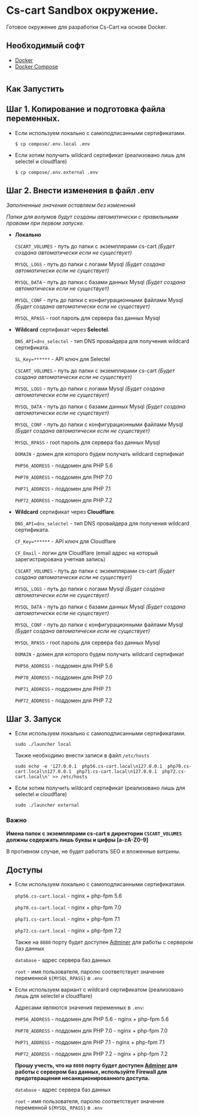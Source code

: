 # Cs-cart Sandbox окружение.
Готовое окружение для разработки Cs-Cart на основе Docker.

## Необходимый софт
* [Docker](https://docs.docker.com/install/#supported-platforms)
* [Docker Compose](https://docs.docker.com/compose/install/)
#
## **Как Запустить**
## Шаг 1. Копирование и подготовка файла переменных.

* Если используем локально c самоподписанными сертификатами.

    `$ cp compose/.env.local .env`
   
* Если хотим получить wildcard сертификат (реализовано лишь для selectel и cloudflare) 

    `$ cp compose/.env.external .env`

## Шаг 2. Внести изменения в файл .env 

*Заполненные значения оставляем без изменений*

*Папки для волумов будут созданы автоматически с правильными правами при первом запуске.*

* **Локально**

    `CSCART_VOLUMES` - путь до папки с экземплярами cs-cart *(Будет создана автоматически если не существует)*
 
    `MYSQL_LOGS` - путь до папки с логами Mysql *(Будет создана автоматически если не существует)*
 
    `MYSQL_DATA` - путь до папки с базами данных Mysql *(Будет создана автоматически если не существует)*
 
    `MYSQL_CONF` - путь до папки с конфигурационными файлами Mysql *(Будет создана автоматически если не существует)*
 
    `MYSQL_RPASS` - root пароль для сервера баз данных Mysql
 
* **Wildcard** сертификат через **Selectel**.
 
    `DNS_API=dns_selectel` - тип DNS провайдера для получения wildcard сертификата.
 
    `SL_Key=******` - API ключ для Selectel
 
    `CSCART_VOLUMES` - путь до папки с экземплярами cs-cart *(Будет создана автоматически если не существует)* 
 
    `MYSQL_LOGS` - путь до папки с логами Mysql *(Будет создана автоматически если не существует)*
 
    `MYSQL_DATA` - путь до папки с базами данных Mysql *(Будет создана автоматически если не существует)*
 
    `MYSQL_CONF` - путь до папки с конфигурационными файлами Mysql *(Будет создана автоматически если не существует)*
 
    `MYSQL_RPASS` - root пароль для сервера баз данных Mysql
 
    `DOMAIN` - домен для которого будем получать wildcard сертификат
 
    `PHP56_ADDRESS` - поддомен для PHP 5.6
 
    `PHP70_ADDRESS` - поддомен для PHP 7.0
 
    `PHP71_ADDRESS` - поддомен для PHP 7.1
 
    `PHP72_ADDRESS` - поддомен для PHP 7.2

* **Wildcard** сертификат через **Cloudflare**.
    
    `DNS_API=dns_selectel` - тип DNS провайдера для получения wildcard сертификата.
 
    `CF_Key=******` - API ключ для Cloudflare

    `CF_Email` - логин для Cloudflare (email адрес на который зарегистрирована учетная запись)
 
    `CSCART_VOLUMES` - путь до папки с экземплярами cs-cart *(Будет создана автоматически если не существует)*
 
    `MYSQL_LOGS` - путь до папки с логами Mysql *(Будет создана автоматически если не существует)*
  
    `MYSQL_DATA` - путь до папки с базами данных Mysql *(Будет создана автоматически если не существует)*
 
    `MYSQL_CONF` - путь до папки с конфигурационными файлами Mysql *(Будет создана автоматически если не существует)*
 
    `MYSQL_RPASS` - root пароль для сервера баз данных Mysql
 
    `DOMAIN` - домен для которого будем получать wildcard сертификат
 
    `PHP56_ADDRESS` - поддомен для PHP 5.6
 
    `PHP70_ADDRESS` - поддомен для PHP 7.0
 
    `PHP71_ADDRESS` - поддомен для PHP 7.1
 
    `PHP72_ADDRESS` - поддомен для PHP 7.2

## Шаг 3. Запуск

* Если используем локально c самоподписанными сертификатами.

    `sudo ./launcher local`

    Также необходимо внести записи в файл `/etc/hosts`

    `sudo echo -e '127.0.0.1  php56.cs-cart.local\n127.0.0.1  php70.cs-cart.local\n127.0.0.1  php71.cs-cart.local\n127.0.0.1  php72.cs-cart.local\n' >> /etc/hosts`

* Если хотим получить wildcard сертификат (реализовано лишь для selectel и cloudflare)

    `sudo ./launcher external`
### **Важно**

**Имена папок с экземплярами cs-cart в директории `CSCART_VOLUMES` должны содержать лишь буквы и цифры [a-zA-Z0-9]**

В противном случае, не будет работать SEO и вложенные витрины.

## Доступы

*  Если используем локально c самоподписанными сертификатами.

    `php56.cs-cart.local` - nginx + php-fpm 5.6

    `php70.cs-cart.local` - nginx + php-fpm 7.0

    `php71.cs-cart.local` - nginx + php-fpm 7.1

    `php72.cs-cart.local` - nginx + php-fpm 7.2

    Также на `8080` порту будет доступен [Adminer](https://www.adminer.org) для работы с сервером баз данных

    `database` - адрес сервера баз данных

    `root` - имя пользователя, паролю соответствует значение переменной `${MYSQL_RPASS}` в `.env` 

* Если используем вариант с wildcard сертификатом (реализовано лишь для selectel и cloudflare)

    Адресами являются значения переменных в `.env`:

    `PHP56_ADDRESS` - поддомен для PHP 5.6 - nginx + php-fpm 5.6
 
    `PHP70_ADDRESS` - поддомен для PHP 7.0 - nginx + php-fpm 7.0
 
    `PHP71_ADDRESS` - поддомен для PHP 7.1 - nginx + php-fpm 7.1
 
    `PHP72_ADDRESS` - поддомен для PHP 7.2 - nginx + php-fpm 7.2

    **Прошу учесть, что на `8080` порту будет доступен [Adminer](https://www.adminer.org) для работы с сервером баз данных, используйте Firewall для предотвращения несанкционированного доступа.**

    `database` - адрес сервера баз данных

    `root` - имя пользователя, паролю соответствует значение переменной `${MYSQL_RPASS}` в `.env` 


